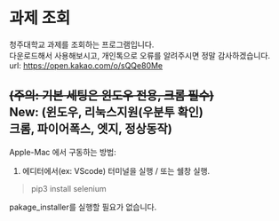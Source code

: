 # 과제 조회
청주대학교 과제를 조회하는 프로그램입니다.  
다운로드해서 사용해보시고, 개인톡으로 오류를 알려주시면 정말 감사하겠습니다.  
url: https://open.kakao.com/o/sQQe80Me  
  
~~(주의: 기본 세팅은 윈도우 전용, 크롬 필수)~~  
New: (윈도우, 리눅스지원(우분투 확인)  
크롬, 파이어폭스, 엣지, 정상동작)  
----------------------------------------------------------------------------
Apple-Mac 에서 구동하는 방법:  
1. 에디터에서(ex: VScode) 터미널을 실행 / 또는 쉘창 실행.
> pip3 install selenium
  
pakage_installer를 실행할 필요가 없습니다.
